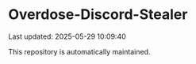 # Overdose-Discord-Stealer

Last updated: 2025-05-29 10:09:40

This repository is automatically maintained.

